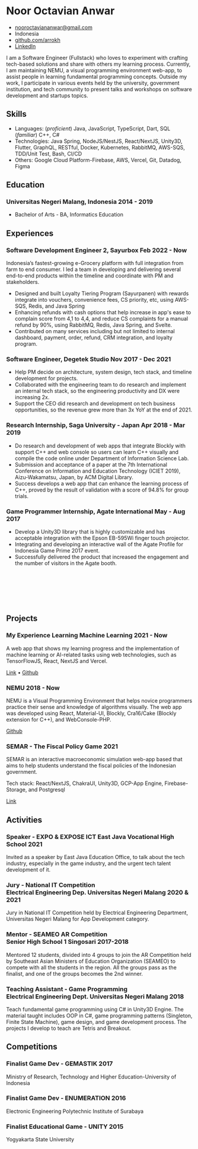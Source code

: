 # Noor Octavian Anwar

- <nooroctaviananwar@gmail.com>
- Indonesia
- [github.com/arrokh](https://github.com/arrokh)
- [LinkedIn](https://www.linkedin.com/in/noor-octavian-anwar-alvin)

I am a Software Engineer (Fullstack) who loves to experiment with crafting tech-based solutions and share with others my learning process. Currently, I am maintaining NEMU, a visual programming environment web-app, to assist people in learning fundamental programming concepts. Outside my work, I participate in various events held by the university, government institution, and tech community to present talks and workshops on software development and startups topics.

## Skills

 - Languages: (*proficient*) Java, JavaScript, TypeScript, Dart, SQL (*familiar*) C++, C#
 - Technologies: Java Spring, NodeJS/NestJS, React/NextJS, Unity3D, Flutter, GraphQL, RESTful, Docker, Kubernetes, RabbitMQ, AWS-SQS, TDD/Unit Test, Bash, CI/CD
 - Others: Google Cloud Platform-Firebase, AWS, Vercel, Git, Datadog, Figma

## Education

### <span>Universitas Negeri Malang, Indonesia</span> <span>2014 - 2019</span>

  - Bachelor of Arts - BA, Informatics Education 

## Experiences

### <span>Software Development Engineer 2, Sayurbox</span> <span>Feb 2022 - Now</span>

Indonesia’s fastest-growing e-Grocery platform with full integration from farm to end consumer. I led a team in developing and delivering several end-to-end products within the timeline and coordinate with PM and stakeholders.

- Designed and built Loyalty Tiering Program (Sayurpanen) with rewards integrate into vouchers, convenience fees, CS priority, etc, using AWS-SQS, Redis, and Java Spring
- Enhancing refunds with cash options that help increase in app's ease to complain score from 4,1 to 4,4, and reduce CS complaints for a manual refund by 90%, using RabbitMQ, Redis, Java Spring, and Svelte.
- Contributed on many services including but not limited to internal dashboard, payment, order, refund, CRM integration, and loyalty program.

### <span>Software Engineer, Degetek Studio</span> <span>Nov 2017 - Dec 2021</span>

- Help PM decide on architecture, system design, tech stack, and timeline development for projects.
- Collaborated with the engineering team to do research and implement an internal tech stack, so the engineering productivity and DX were increasing 2x.
- Support the CEO did research and development on tech business opportunities, so the revenue grew more than 3x YoY at the end of 2021.

### <span>Research Internship, Saga University - Japan</span> <span>Apr 2018 - Mar 2019</span>

- Do research and development of web apps that integrate Blockly with support C++ and web console so users can learn C++ visually and compile the code online under Department of Information Science Lab.
- Submission and acceptance of a paper at the 7th International Conference on Information and Education Technology (ICIET 2019), Aizu-Wakamatsu, Japan, by ACM Digital Library.
- Success develops a web app that can enhance the learning process of C++, proved by the result of validation with a score of 94.8% for group trials. 

### <span>Game Programmer Internship, Agate International</span> <span>May - Aug 2017</span>

- Develop a Unity3D library that is highly customizable and has acceptable integration with the Epson EB-595Wi finger touch projector. 
- Integrating and developing an interactive wall of the Agate Profile for Indonesia Game Prime 2017 event.
- Successfully delivered the product that increased the engagement and the number of visitors in the Agate booth.

<br/>
<br/>
<br/>
<br/>
<br/>

## Projects

### <span>My Experience Learning Machine Learning</span> <span>2021 - Now</span>

A web app that shows my learning progress and the implementation of machine learning or AI-related tasks using web technologies, such as TensorFlowJS, React, NextJS and Vercel.

[Link](https://my-experience-learning-machine-learning.vercel.app) • [Github](https://github.com/arrokh/arrokh-mplml)

### <span>NEMU</span> <span>2018 - Now</span>

NEMU is a Visual Programming Environment that helps novice programmers practice their sense and knowledge of algorithms visually. The web app was developed using React, Material-UI, Blockly, Cra16/Cake (Blockly extension for C++), and WebConsole-PHP.

[Github](https://github.com/arrokh/nemu)

### <span>SEMAR - The Fiscal Policy Game</span> <span>2021</span>

SEMAR is an interactive macroeconomic simulation web-app based that aims to help students understand the fiscal policies of the Indonesian government. 

Tech stack:  React/NextJS, ChakraUI, Unity3D, GCP-App Engine, Firebase-Storage, and Postgresql

[Link](https://semar-game.vercel.app/)

## Activities

### <span>Speaker - EXPO & EXPOSE ICT East Java Vocational High School</span> <span>2021</span>

Invited as a speaker by East Java Education Office, to talk about the tech industry, especially in the game industry, and the urgent tech talent development of it.

### <span>Jury - National IT Competition<br/>Electrical Engineering Dep. Universitas Negeri Malang</span> <span>2020 & 2021</span>

Jury in National IT Competition held by Electrical Engineering Department, Universitas Negeri Malang for App Development category.

### <span>Mentor - SEAMEO AR Competition<br/>Senior High School 1 Singosari</span> <span>2017-2018</span>

Mentored 12 students, divided into 4 groups to join the AR Competition held by Southeast Asian Ministers of Education Organization (SEAMEO) to compete with all the students in the region. All the groups pass as the finalist, and one of the groups becomes the 2nd winner.

### <span>Teaching Assistant - Game Programming<br/>Electrical Engineering Dept. Universitas Negeri Malang</span> <span>2018</span>

Teach fundamental game programming using C# in Unity3D Engine. The material taught includes OOP in C#, game programming patterns (Singleton, Finite State Machine), game design, and game development process. The projects I develop to teach are Tetris and Breakout.

## Competitions

### <span>Finalist Game Dev - GEMASTIK</span> <span>2017</span>

Ministry of Research, Technology and Higher Education-University of Indonesia

### <span>Finalist Game Dev - ENUMERATION</span> <span>2016</span>

Electronic Engineering Polytechnic Institute of Surabaya

### <span>Finalist Educational Game - UNITY</span> <span>2015</span>

Yogyakarta State University